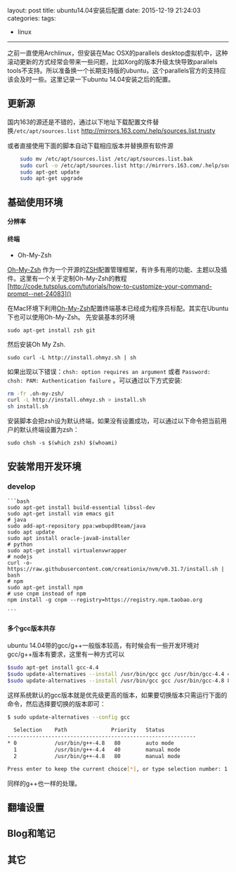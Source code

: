 layout: post
title: ubuntu14.04安装后配置
date: 2015-12-19 21:24:03
categories:
tags:
 - linux
---


之前一直使用Archlinux，但安装在Mac OSX的parallels desktop虚拟机中，这种滚动更新的方式经常会带来一些问题，比如Xorg的版本升级太快导致parallels tools不支持。所以准备换一个长期支持版的ubuntu，这个parallels官方的支持应该会及时一些。这里记录一下ubuntu 14.04安装之后的配置。

<!--more-->

## 更新源

国内163的源还是不错的，通过以下地址下载配置文件替换`/etc/apt/sources.list`
http://mirrors.163.com/.help/sources.list.trusty

或者直接使用下面的脚本自动下载相应版本并替换原有软件源

```bash
    sudo mv /etc/apt/sources.list /etc/apt/sources.list.bak
    sudo curl -o /etc/apt/sources.list http://mirrors.163.com/.help/sources.list.`cat /etc/lsb-release | grep DISTRIB_CODENAME | awk -F= '{print $2}'`
    sudo apt-get update
    sudo apt-get upgrade
```

## 基础使用环境

#### 分辨率

#### 终端

* Oh-My-Zsh

[Oh-My-Zsh](http://ohmyz.sh/) 作为一个开源的[ZSH](http://www.zsh.org/)配置管理框架，有许多有用的功能、主题以及插件。这里有一个关于定制Oh-My-Zsh的教程
[http://code.tutsplus.com/tutorials/how-to-customize-your-command-prompt--net-24083]()

在Mac环境下利用[Oh-My-Zsh](http://ohmyz.sh/)配置终端基本已经成为程序员标配。其实在Ubuntu下也可以使用Oh-My-Zsh。
先安装基本的环境
    
    sudo apt-get install zsh git
然后安装Oh My Zsh.

    sudo curl -L http://install.ohmyz.sh | sh
如果出现以下错误：`chsh: option requires an argument` 或者 `Password: chsh: PAM: Authentication failure` 。可以通过以下方式安装:
```bash
rm -fr .oh-my-zsh/
curl -L http://install.ohmyz.sh > install.sh
sh install.sh
```
安装脚本会把zsh设为默认终端，如果没有设置成功，可以通过以下命令把当前用户的默认终端设置为zsh：

    sudo chsh -s $(which zsh) $(whoami)

## 安装常用开发环境
### develop
    ```bash
    sudo apt-get install build-essential libssl-dev
    sudo apt-get install vim emacs git
    # java
    sudo add-apt-repository ppa:webupd8team/java
    sudo apt update
    sudo apt install oracle-java8-installer
    # python
    sudo apt-get install virtualenvwrapper
    # nodejs
    curl -o- https://raw.githubusercontent.com/creationix/nvm/v0.31.7/install.sh | bash
    # npm
    sudo apt-get install npm
    # use cnpm instead of npm
    npm install -g cnpm --registry=https://registry.npm.taobao.org

    ```

#### 多个gcc版本共存
ubuntu 14.04带的gcc/g++一般版本较高，有时候会有一些开发环境对gcc/g++版本有要求，这里有一种方式可以

```bash
$sudo apt-get install gcc-4.4
$sudo update-alternatives --install /usr/bin/gcc gcc /usr/bin/gcc-4.4 40  (这里“40” 是优先级，值越大优先级越高）
$sudo update-alternatives --install /usr/bin/gcc gcc /usr/bin/gcc-4.8 80 (本机自带的设置为60更高的优先级）
```

这样系统默认的gcc版本就是优先级更高的版本，如果要切换版本只需运行下面的命令，然后选择要切换的版本即可：

```bash 
$ sudo update-alternatives --config gcc
    
  Selection    Path              Priority   Status------------------------------------------------------------* 0            /usr/bin/g++-4.8   80        auto mode  1            /usr/bin/g++-4.4   40        manual mode  2            /usr/bin/g++-4.8   80        manual modePress enter to keep the current choice[*], or type selection number: 1

```

同样的g++也一样的处理。

## 翻墙设置

## Blog和笔记

## 其它


